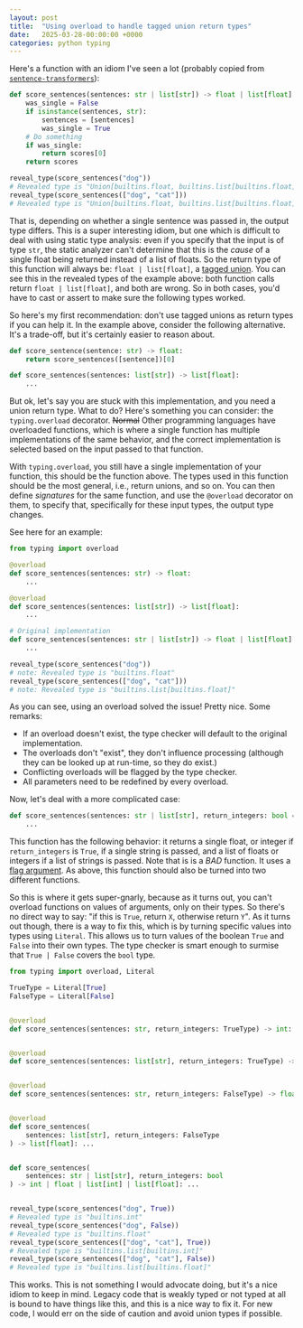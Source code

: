 ```yaml
---
layout: post
title:  "Using overload to handle tagged union return types"
date:   2025-03-28-00:00:00 +0000
categories: python typing
---
```


Here's a function with an idiom I've seen a lot (probably copied from [`sentence-transformers`](https://github.com/UKPLab/sentence-transformers)):

```python
def score_sentences(sentences: str | list[str]) -> float | list[float]:
    was_single = False
    if isinstance(sentences, str):
        sentences = [sentences]
        was_single = True
    # Do something
    if was_single:
        return scores[0]
    return scores

reveal_type(score_sentences("dog"))
# Revealed type is "Union[builtins.float, builtins.list[builtins.float]]"
reveal_type(score_sentences(["dog", "cat"]))
# Revealed type is "Union[builtins.float, builtins.list[builtins.float]]"
```

That is, depending on whether a single sentence was passed in, the output type differs. This is a super interesting idiom, but one which is difficult to deal with using static type analysis: even if you specify that the input is of type `str`, the static analyzer can't determine that this is the _cause_ of a single float being returned instead of a list of floats. So the return type of this function will always be: `float | list[float]`, a [tagged union](https://en.wikipedia.org/wiki/Tagged_union). You can see this in the revealed types of the example above: both function calls return `float | list[float]`, and both are wrong. So in both cases, you'd have to cast or assert to make sure the following types worked.

So here's my first recommendation: don't use tagged unions as return types if you can help it. In the example above, consider the following alternative. It's a trade-off, but it's certainly easier to reason about.

```python
def score_sentence(sentence: str) -> float:
    return score_sentences([sentence])[0]

def score_sentences(sentences: list[str]) -> list[float]:
    ...
```

But ok, let's say you are stuck with this implementation, and you need a union return type. What to do? Here's something you can consider: the `typing.overload` decorator. ~~Normal~~ Other programming languages have overloaded functions, which is where a single function has multiple implementations of the same behavior, and the correct implementation is selected based on the input passed to that function.

With `typing.overload`, you still have a single implementation of your function, this should be the function above. The types used in this function should be the most general, i.e., return unions, and so on. You can then define _signatures_ for the same function, and use the `@overload` decorator on them, to specify that, specifically for these input types, the output type changes.

See here for an example:

```python
from typing import overload

@overload
def score_sentences(sentences: str) -> float:
    ...

@overload
def score_sentences(sentences: list[str]) -> list[float]:
    ...

# Original implementation
def score_sentences(sentences: str | list[str]) -> float | list[float]:
    ...

reveal_type(score_sentences("dog"))
# note: Revealed type is "builtins.float"
reveal_type(score_sentences(["dog", "cat"]))
# note: Revealed type is "builtins.list[builtins.float]"
```

As you can see, using an overload solved the issue! Pretty nice. Some remarks:
* If an overload doesn't exist, the type checker will default to the original implementation.
* The overloads don't "exist", they don't influence processing (although they can be looked up at run-time, so they do exist.)
* Conflicting overloads will be flagged by the type checker.
* All parameters need to be redefined by every overload.

Now, let's deal with a more complicated case:

```python
def score_sentences(sentences: str | list[str], return_integers: bool = False) -> int | float | list[int] | list[float]:
    ...
```

This function has the following behavior: it returns a single float, or integer if `return_integers` is `True`, if a single string is passed, and a list of floats or integers if a list of strings is passed. Note that is is a _BAD_ function. It uses a [flag argument](https://martinfowler.com/bliki/FlagArgument.html). As above, this function should also be turned into two different functions.

So this is where it gets super-gnarly, because as it turns out, you can't overload functions on values of arguments, only on their types. So there's no direct way to say: "if this is `True`, return `X`, otherwise return `Y`". As it turns out though, there is a way to fix this, which is by turning specific values into types using `Literal`. This allows us to turn values of the boolean `True` and `False` into their own types. The type checker is smart enough to surmise that `True | False` covers the `bool` type.

```python
from typing import overload, Literal

TrueType = Literal[True]
FalseType = Literal[False]


@overload
def score_sentences(sentences: str, return_integers: TrueType) -> int: ...


@overload
def score_sentences(sentences: list[str], return_integers: TrueType) -> list[int]: ...


@overload
def score_sentences(sentences: str, return_integers: FalseType) -> float: ...


@overload
def score_sentences(
    sentences: list[str], return_integers: FalseType
) -> list[float]: ...


def score_sentences(
    sentences: str | list[str], return_integers: bool
) -> int | float | list[int] | list[float]: ...


reveal_type(score_sentences("dog", True))
# Revealed type is "builtins.int"
reveal_type(score_sentences("dog", False))
# Revealed type is "builtins.float"
reveal_type(score_sentences(["dog", "cat"], True))
# Revealed type is "builtins.list[builtins.int]"
reveal_type(score_sentences(["dog", "cat"], False))
# Revealed type is "builtins.list[builtins.float]"
```

This works. This is not something I would advocate doing, but it's a nice idiom to keep in mind. Legacy code that is weakly typed or not typed at all is bound to have things like this, and this is a nice way to fix it. For new code, I would err on the side of caution and avoid union types if possible.
